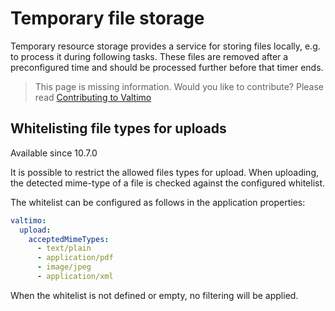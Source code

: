 # Temporary file storage

Temporary resource storage provides a service for storing files locally, e.g. to process it during following tasks. These files are removed after a preconfigured time and should be processed further before that timer ends.

> This page is missing information. Would you like to contribute? Please read [Contributing to Valtimo](broken-reference)

## Whitelisting file types for uploads

Available since 10.7.0

It is possible to restrict the allowed files types for upload. When uploading, the detected mime-type of a file is checked against the configured whitelist.

The whitelist can be configured as follows in the application properties:

```yaml
valtimo:
  upload:
    acceptedMimeTypes:
      - text/plain
      - application/pdf
      - image/jpeg
      - application/xml
```

When the whitelist is not defined or empty, no filtering will be applied.
